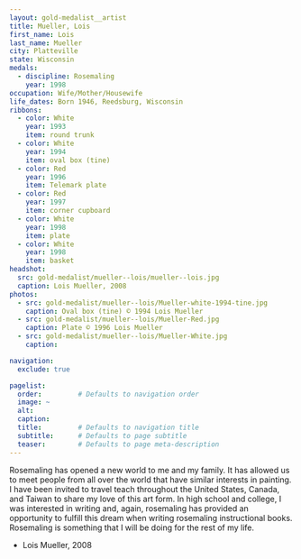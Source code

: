 ```yaml
---
layout: gold-medalist__artist
title: Mueller, Lois
first_name: Lois
last_name: Mueller
city: Platteville
state: Wisconsin
medals: 
  - discipline: Rosemaling
    year: 1998
occupation: Wife/Mother/Housewife
life_dates: Born 1946, Reedsburg, Wisconsin
ribbons:
  - color: White
    year: 1993
    item: round trunk
  - color: White
    year: 1994
    item: oval box (tine)
  - color: Red
    year: 1996
    item: Telemark plate
  - color: Red
    year: 1997
    item: corner cupboard
  - color: White
    year: 1998
    item: plate
  - color: White
    year: 1998
    item: basket
headshot:
  src: gold-medalist/mueller--lois/mueller--lois.jpg
  caption: Lois Mueller, 2008
photos:
  - src: gold-medalist/mueller--lois/Mueller-white-1994-tine.jpg
    caption: Oval box (tine) © 1994 Lois Mueller
  - src: gold-medalist/mueller--lois/Mueller-Red.jpg
    caption: Plate © 1996 Lois Mueller
  - src: gold-medalist/mueller--lois/Mueller-White.jpg
    caption:

navigation:
  exclude: true

pagelist:
  order:         # Defaults to navigation order  
  image: ~
  alt:
  caption:
  title:         # Defaults to navigation title
  subtitle:      # Defaults to page subtitle
  teaser:        # Defaults to page meta-description  
---
```

Rosemaling has opened a new world to me and my family. It has allowed us to meet people from all over the world that have similar interests in painting. I have been invited to travel teach throughout the United States, Canada, and Taiwan to share my love of this art form. In high school and college, I was interested in writing and, again, rosemaling has provided an opportunity to fulfill this dream when writing rosemaling instructional books. Rosemaling is something that I will be doing for the rest of my life.

- Lois Mueller, 2008
